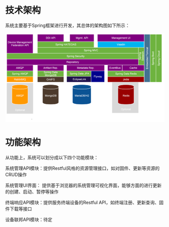# 技术架构

系统主要基于Spring框架进行开发，其总体的架构图如下所示：

![](/assets/architecture.png)

# 功能架构

从功能上，系统可以划分成以下四个功能模块：

系统管理API模块：提供Restful风格的资源管理接口，如对固件、更新等资源的CRUD操作

系统管理UI界面： 提供基于浏览器的系统管理可视化界面，能够方面的进行更新的创建、启动、暂停等操作

终端响应API模块：提供服务终端设备的Restful API，如终端注册、更新查询、固件下载等接口

设备联邦API模块：待定

